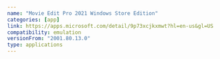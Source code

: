```yaml
---
name: "Movie Edit Pro 2021 Windows Store Edition"
categories: [app]
link: https://apps.microsoft.com/detail/9p73xcjkxmwt?hl=en-us&gl=US
compatibility: emulation
versionFrom: "2001.80.13.0"
type: applications
---
```


